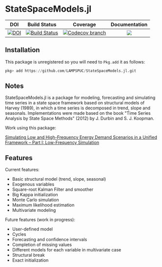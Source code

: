 # StateSpaceModels.jl

| **DOI** | **Build Status** | **Coverage** | **Documentation** |
|:-----------------:|:-----------------:|:-----------------:|:-----------------:|
| [![DOI](https://zenodo.org/badge/DOI/10.5281/zenodo.1240453.svg)](https://doi.org/10.5281/zenodo.1240453) | [![Build Status][build-img]][build-url] | [![Codecov branch][codecov-img]][codecov-url] |[![](https://img.shields.io/badge/docs-latest-blue.svg)](https://lampspuc.github.io/StateSpaceModels.jl/latest/)

## Installation

This package is unregistered so you will need to `Pkg.add` it as follows:
```julia
pkg> add https://github.com/LAMPSPUC/StateSpaceModels.jl.git
```

## Notes

StateSpaceModels.jl is a package for modeling, forecasting and simulating time series in a state space framework based on structural models of Harvey (1989), in which a time series is decomposed in trend, slope and seasonals. Implementations were made based on the book "Time Series Analysis by State Space Methods" (2012) by J. Durbin and S. J. Koopman.

Work using this package:

[Simulating Low and High-Frequency Energy
Demand Scenarios in a Unified Framework – Part
I: Low-Frequency Simulation](https://proceedings.science/sbpo/papers/simulando-cenarios-de-demanda-em-baixa-e-alta-frequencia-em-um-framework-unificado---parte-i%3A-simulacao-em-baixa-frequen)

## Features

Current features:
* Basic structural model (trend, slope, seasonal)
* Exogenous variables
* Square-root Kalman Filter and smoother
* Big Kappa initialization
* Monte Carlo simulation
* Maximum likelihood estimation
* Multivariate modeling

Future features (work in progress):
* User-defined model
* Cycles
* Forecasting and confidence intervals
* Completion of missing values
* Different models for each variable in multivariate case
* Structural break
* Exact initialization

[build-img]: https://travis-ci.org/LAMPSPUC/StateSpaceModels.jl.svg?branch=master
[build-url]: https://travis-ci.org/LAMPSPUC/StateSpaceModels.jl

[codecov-img]: https://codecov.io/gh/LAMPSPUC/StateSpaceModels.jl/coverage.svg?branch=master
[codecov-url]: https://codecov.io/gh/LAMPSPUC/StateSpaceModels.jl?branch=master
